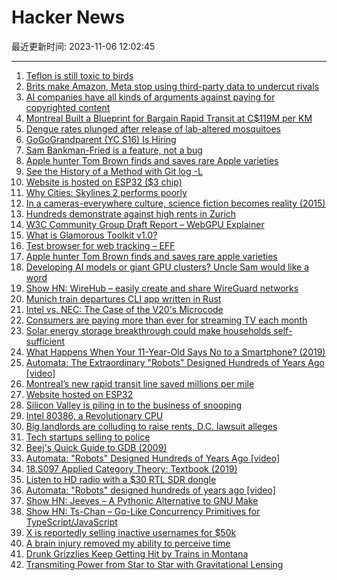 # Hacker News

最近更新时间: 2023-11-06 12:02:45

--- 
1. [Teflon is still toxic to birds](https://www.teflon.com/en/consumers/teflon-coatings-cookware-bakeware/safety/bird-safety) 
2. [Brits make Amazon, Meta stop using third-party data to undercut rivals](https://www.theregister.com/2023/11/04/amazon_meta_cma/) 
3. [AI companies have all kinds of arguments against paying for copyrighted content](https://www.theverge.com/2023/11/4/23946353/generative-ai-copyright-training-data-openai-microsoft-google-meta-stabilityai) 
4. [Montreal Built a Blueprint for Bargain Rapid Transit at C$119M per KM](https://www.bloomberg.com/news/articles/2023-10-30/how-montreal-s-new-rapid-transit-line-saved-millions-per-mile) 
5. [Dengue rates plunged after release of lab-altered mosquitoes](https://www.dw.com/en/dengue-rates-plummeted-in-colombia-after-lab-infected-mosquito-release/a-67268943) 
6. [GoGoGrandparent (YC S16) Is Hiring](https://news.ycombinator.com/item?id=38152963) 
7. [Sam Bankman-Fried is a feature, not a bug](https://joanwestenberg.com/blog/sam-bankman-fried-is-a-feature-not-a-bug) 
8. [Apple hunter Tom Brown finds and saves rare Apple varieties](https://www.washingtonpost.com/lifestyle/2023/11/04/apple-hunter-tom-brown/) 
9. [See the History of a Method with Git log -L](https://calebhearth.com/git-method-history) 
10. [Website is hosted on ESP32 ($3 chip)](https://esp.khalsalabs.com) 
11. [Why Cities: Skylines 2 performs poorly](https://blog.paavo.me/cities-skylines-2-performance/) 
12. [In a cameras-everywhere culture, science fiction becomes reality (2015)](https://www.latimes.com/business/la-fi-0411-cameras-everywhere-20150412-story.html) 
13. [Hundreds demonstrate against high rents in Zurich](https://www.swissinfo.ch/eng/business/hundreds-demonstrate-against-high-rents-in-zurich/48953360) 
14. [W3C Community Group Draft Report – WebGPU Explainer](https://gpuweb.github.io/gpuweb/explainer/) 
15. [What is Glamorous Toolkit v1.0?](https://lepiter.io/feenk/what-exactly-is-glamorous-toolkit-v1-0--7sex44dze2dqlocqxwfz8ju0i/) 
16. [Test browser for web tracking – EFF](https://coveryourtracks.eff.org/) 
17. [Apple hunter Tom Brown finds and saves rare apple varieties](https://www.washingtonpost.com/lifestyle/2023/11/04/apple-hunter-tom-brown/) 
18. [Developing AI models or giant GPU clusters? Uncle Sam would like a word](https://www.theregister.com/2023/11/05/biden_ai_reporting_thresholds/) 
19. [Show HN: WireHub – easily create and share WireGuard networks](https://www.wirehub.org/) 
20. [Munich train departures CLI app written in Rust](https://github.com/FaisalBinAhmed/MVGFahrinfo) 
21. [Intel vs. NEC: The Case of the V20's Microcode](https://thechipletter.substack.com/p/intel-vs-nec-the-case-of-the-v20s) 
22. [Consumers are paying more than ever for streaming TV each month](https://finance.yahoo.com/news/consumers-paying-more-ever-streaming-181821039.html) 
23. [Solar energy storage breakthrough could make households self-sufficient](https://sifted.eu/articles/solar-energy-breakthrough-solid-hydrogen) 
24. [What Happens When Your 11-Year-Old Says No to a Smartphone? (2019)](https://www.vogue.com/article/parentings-new-frontier-no-smartphones) 
25. [Automata: The Extraordinary "Robots" Designed Hundreds of Years Ago [video]](https://www.youtube.com/watch?v=6Nt7xLAfEPs) 
26. [Montreal’s new rapid transit line saved millions per mile](https://www.bloomberg.com/news/articles/2023-10-30/how-montreal-s-new-rapid-transit-line-saved-millions-per-mile) 
27. [Website hosted on ESP32](https://esp.khalsalabs.com) 
28. [Silicon Valley is piling in to the business of snooping](https://www.economist.com/business/2023/11/05/silicon-valley-is-piling-in-to-the-business-of-snooping) 
29. [Intel 80386, a Revolutionary CPU](https://www.xtof.info/intel80386.html) 
30. [Big landlords are colluding to raise rents, D.C. lawsuit alleges](https://www.axios.com/2023/11/02/dc-housing-rent-antitrust-lawsuit) 
31. [Tech startups selling to police](https://www.economist.com/business/2023/11/05/silicon-valley-is-piling-in-to-the-business-of-snooping) 
32. [Beej's Quick Guide to GDB (2009)](https://beej.us/guide/bggdb/) 
33. [Automata: "Robots" Designed Hundreds of Years Ago [video]](https://www.youtube.com/watch?v=6Nt7xLAfEPs) 
34. [18.S097 Applied Category Theory: Textbook (2019)](https://ocw.mit.edu/courses/18-s097-applied-category-theory-january-iap-2019/resources/18-s097iap19textbook/) 
35. [Listen to HD radio with a $30 RTL SDR dongle](https://github.com/theori-io/nrsc5) 
36. [Automata: "Robots" designed hundreds of years ago [video]](https://www.youtube.com/watch?v=6Nt7xLAfEPs) 
37. [Show HN: Jeeves – A Pythonic Alternative to GNU Make](https://jeeves.sh) 
38. [Show HN: Ts-Chan – Go-Like Concurrency Primitives for TypeScript/JavaScript](https://github.com/joeycumines/ts-chan) 
39. [X is reportedly selling inactive usernames for $50k](https://www.pcmag.com/news/x-is-reportedly-selling-inactive-usernames-for-50000) 
40. [A brain injury removed my ability to perceive time](https://www.salon.com/2023/11/05/a-brain-injury-removed-my-ability-to-perceive-time-heres-what-its-like-in-a-world-without-it/) 
41. [Drunk Grizzlies Keep Getting Hit by Trains in Montana](https://cowboystatedaily.com/2023/11/04/63-grizzlies-some-drunk-on-fermented-grain-killed-by-trains-in-montana/) 
42. [Transmiting Power from Star to Star with Gravitational Lensing](https://www.universetoday.com/163994/civilizations-could-use-gravitational-lenses-to-transmit-power-from-star-to-star/) 
